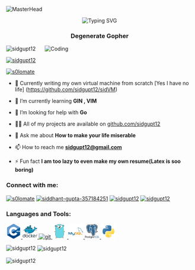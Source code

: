![MasterHead](https://mir-s3-cdn-cf.behance.net/project_modules/max_1200/06a22446366801.5851795421436.gif)


<p align="center">
  <img src="https://readme-typing-svg.demolab.com?font=Fira+Code&weight=500&size=30&pause=1000&color=FFFFFF&background=4A6A4E&width=600&height=50&lines=Hey✌🏻%2C+I+am+Siddhant+Gupta&center=true&vCenter=true&padding=5%3B10&borderRadius=10" alt="Typing SVG" />
</p>
<h3 align="center">Degenerate Gopher</h3>
<img align="right" alt="Coding" width="400" src="https://i.imgur.com/J6ZjzXz.gif">


<p align="left"> <img src="https://komarev.com/ghpvc/?username=sidgupt12&label=Profile%20views&color=0e75b6&style=flat" alt="sidgupt12" /> </p>

<p align="left"> <a href="https://github.com/ryo-ma/github-profile-trophy"><img src="https://github-profile-trophy.vercel.app/?username=sidgupt12" alt="sidgupt12" /></a> </p>

<p align="left"> <a href="https://twitter.com/s0lomate" target="blank"><img src="https://img.shields.io/twitter/follow/s0lomate?logo=twitter&style=for-the-badge" alt="s0lomate" /></a> </p>

- 🔭 Currently writing my own virtual machine from scratch [Yes I have no life] (https://github.com/sidgupt12/sidVM)

- 🌱 I’m currently learning **GIN , VIM**

- 🤝 I’m looking for help with **Go**

- 👨‍💻 All of my projects are available on [github.com/sidgupt12](github.com/sidgupt12)

- 💬 Ask me about **How to make your life miserable**

- 📫 How to reach me **sidgupt12@gmail.com**

- ⚡ Fun fact **I am too lazy to even make my own resume(Latex is soo boring)**

<h3 align="left">Connect with me:</h3>
<p align="left">
<a href="https://twitter.com/s0lomate" target="blank"><img align="center" src="https://raw.githubusercontent.com/rahuldkjain/github-profile-readme-generator/master/src/images/icons/Social/twitter.svg" alt="s0lomate" height="30" width="40" /></a>
<a href="https://linkedin.com/in/siddhant-gupta-357184251" target="blank"><img align="center" src="https://raw.githubusercontent.com/rahuldkjain/github-profile-readme-generator/master/src/images/icons/Social/linked-in-alt.svg" alt="siddhant-gupta-357184251" height="30" width="40" /></a>
<a href="https://instagram.com/sidgupt12" target="blank"><img align="center" src="https://raw.githubusercontent.com/rahuldkjain/github-profile-readme-generator/master/src/images/icons/Social/instagram.svg" alt="sidgupt12" height="30" width="40" /></a>
<a href="https://www.leetcode.com/sidgupt12" target="blank"><img align="center" src="https://raw.githubusercontent.com/rahuldkjain/github-profile-readme-generator/master/src/images/icons/Social/leet-code.svg" alt="sidgupt12" height="30" width="40" /></a>
</p>

<h3 align="left">Languages and Tools:</h3>
<p align="left"> <a href="https://www.w3schools.com/cpp/" target="_blank" rel="noreferrer"> <img src="https://raw.githubusercontent.com/devicons/devicon/master/icons/cplusplus/cplusplus-original.svg" alt="cplusplus" width="40" height="40"/> </a> <a href="https://www.docker.com/" target="_blank" rel="noreferrer"> <img src="https://raw.githubusercontent.com/devicons/devicon/master/icons/docker/docker-original-wordmark.svg" alt="docker" width="40" height="40"/> </a> <a href="https://git-scm.com/" target="_blank" rel="noreferrer"> <img src="https://www.vectorlogo.zone/logos/git-scm/git-scm-icon.svg" alt="git" width="40" height="40"/> </a> <a href="https://golang.org" target="_blank" rel="noreferrer"> <img src="https://raw.githubusercontent.com/devicons/devicon/master/icons/go/go-original.svg" alt="go" width="40" height="40"/> </a> <a href="https://www.mysql.com/" target="_blank" rel="noreferrer"> <img src="https://raw.githubusercontent.com/devicons/devicon/master/icons/mysql/mysql-original-wordmark.svg" alt="mysql" width="40" height="40"/> </a> <a href="https://www.postgresql.org" target="_blank" rel="noreferrer"> <img src="https://raw.githubusercontent.com/devicons/devicon/master/icons/postgresql/postgresql-original-wordmark.svg" alt="postgresql" width="40" height="40"/> </a> <a href="https://www.python.org" target="_blank" rel="noreferrer"> <img src="https://raw.githubusercontent.com/devicons/devicon/master/icons/python/python-original.svg" alt="python" width="40" height="40"/> </a> </p>

<p><img align="left" src="https://github-readme-stats.vercel.app/api/top-langs?username=sidgupt12&show_icons=true&locale=en&layout=compact" alt="sidgupt12" /></p>

<p>&nbsp;<img align="center" src="https://github-readme-stats.vercel.app/api?username=sidgupt12&show_icons=true&locale=en" alt="sidgupt12" /></p>

<p><img align="center" src="https://github-readme-streak-stats.herokuapp.com/?user=sidgupt12&" alt="sidgupt12" /></p>
